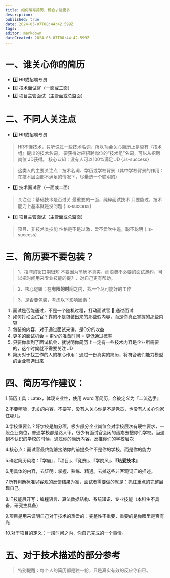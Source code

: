 ```yaml
---
title: 如何编写简历，机会才能更多
description: 
published: true
date: 2024-03-07T08:44:42.599Z
tags: 
editor: markdown
dateCreated: 2024-03-07T08:44:42.599Z
---
```


# 一、谁关心你的简历
- :one: HR或招聘专员
- :two: 技术面试官（一面或二面）
- :three: 项目主管面试（主管面或总监面）

# 二、不同人关注点
- :one: HR或招聘专员
> HR不懂技术，只听说过一些技术名词，所以Ta会关心简历上是否有『技术组』提出的技术名词。
要获得对应招聘岗位的“技术组”名词，可以从招聘岗位 JD获得。
> 核心认知：没有人可以100%满足 JD
{.is-success}

> 这类人的主要关注点：技术名词、学历或学校背景（其中学校背景的作用：在技术层面都不满足的情况下，尽量选一个聪明的）

- :two: 技术面试官（一面或二面）
> 关注点：基础技术是否过关
> 最重要的一面，纯粹面试技术
> 只要能过，技术能力上基本就是没问题
{.is-success}

- :three: 项目主管面试（主管面或总监面）
> 项目、非技术类技能
性格是不是过激，爱不爱吹牛逼，聪不聪明
{.is-success}

# 三、简历要不要包装？
> 1、招聘的窗口期很短
不要因为简历不真实，而浪费不必要的面试邀约，可以把时间用来专业技能的提升，对自己更有帮助。

> 2、核心逻辑：在**有限的时间**之内，找一个尽可能好的工作

> 3、是否要包装，考虑以下影响因素：

1. 面试是否能通过，不是一个随机过程，打动面试官  通过面试
2. 如何打动面试官？靠的不是包装出来的那些假内容，而是你真正掌握的那些内容
3. 包装的内容，对于通过面试来讲，是0分的收益
4. 更多的面试机会 = 更少的准备时间 = 更低通过概率
5. 只要你拿到了面试机会，就说明你简历上一定有一些技术内容是企业所需要的，这个时候就不需要关注 JD
6. 简历对于找工作的人的核心作用：通过一份真实的简历，将符合我们能力模型的企业筛选出来

# 四、简历写作建议：

1.简历工具：Latex，体现专业性，使用 word 写简历，会被定义为『二流选手』

2.不要啰嗦，无关的内容，不要写，没有人关心你是不是党员，也没有人关心你家住哪儿。

3.学校重要么？好学校是加分项，极少部分企业岗位会对学校层次有硬性要求，一般企业岗位，普通学校都是路人甲，很少有面试官会闲的蛋疼去搜你们学校。当遇到不认识的学校的时候，通过你的简历内容，反推你们的学校层次

4.核心点：面试官最终能够接纳你的前提条件不是你的学校，而是你的能力

5.确定简历风格：『学霸』、『项目』、『竞赛』、『学院风』、**『热爱技术』**

6.用具体的内容，去证明：掌握、熟练、精通。去掉这些非客观词汇的描述。

7.所有判断标准以客观的反馈结果为准，面试者需要做的就是：抓住重点的完整展现自己。

8.IT技能展开写：编程语言、算法数据结构、系统知识、专业技能（本科生不具备，研究生具备）

9.项目是用来证明自己对于技术的热爱的：完整性不重要，重要的是你眼里是否有光

10.对于项目的定义：一段时间之内，你自己完成的一个事情。

# 五、对于技术描述的部分参考
> 特别提醒：每个人的简历都是独一份，只是真实有效的反应你自已。

